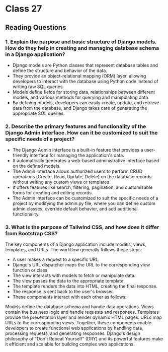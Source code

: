 
# Class 27

## Reading  Questions

### 1. Explain the purpose and basic structure of Django models. How do they help in creating and managing database schema in a Django application?

* Django models are Python classes that represent database tables and define the structure and behavior of the data.
* They provide an object-relational mapping (ORM) layer, allowing developers to interact with the database using Python code instead of writing raw SQL queries.
* Models define fields for storing data, relationships between different models, and various methods for querying and manipulating data.
* By defining models, developers can easily create, update, and retrieve data from the database, and Django takes care of generating the appropriate SQL queries.

### 2. Describe the primary features and functionality of the Django Admin interface. How can it be customized to suit the specific needs of a project?

* The Django Admin interface is a built-in feature that provides a user-friendly interface for managing the application's data.
* It automatically generates a web-based administrative interface based on the defined models.
* The Admin interface allows authorized users to perform CRUD operations (Create, Read, Update, Delete) on the database records without writing any custom views or templates.
* It offers features like search, filtering, pagination, and customizable forms for creating and editing records.
* The Admin interface can be customized to suit the specific needs of a project by modifying the admin.py file, where you can define custom admin classes, override default behavior, and add additional functionality.

### 3. What is the purpose of Tailwind CSS, and how does it differ from Bootstrap CSS?

The key components of a Django application include models, views, templates, and URLs. The workflow generally follows these steps:

* A user makes a request to a specific URL.
* Django's URL dispatcher maps the URL to the corresponding view function or class.
* The view interacts with models to fetch or manipulate data.
* The view passes the data to the appropriate template.
* The template renders the data into HTML, creating the final response.
* The response is sent back to the user's browser.
* These components interact with each other as follows:

Models define the database schema and handle data operations.
Views contain the business logic and handle requests and responses.
Templates provide the presentation layer and render dynamic HTML pages.
URLs map URLs to the corresponding views.
Together, these components enable developers to create functional web applications by handling data, processing requests, and generating responses. Django's design philosophy of "Don't Repeat Yourself" (DRY) and its powerful features make it efficient and scalable for building complex web applications.
